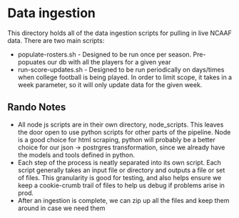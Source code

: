 # Data ingestion

This directory holds all of the data ingestion scripts for pulling in live NCAAF data. There are two main scripts:

* populate-rosters.sh - Designed to be run once per season. Pre-popuates our db with all the players for a given year
* run-score-updates.sh - Designed to be run periodically on days/times when college football is being played. In order to limit scope, it takes in a week parameter, so it will only update data for the given week.

## Rando Notes

* All node js scripts are in their own directory, node_scripts. This leaves the door open to use python scripts for other parts of the pipeline. Node is a good choice for html scraping, python will probably be a better choice for our json -> postrgres transformation, since we already have the models and tools defined in python.
* Each step of the process is neatly separated into its own script. Each script generally takes an input file or directory and outputs a file or set of files. This granularity is good for testing, and also helps ensure we keep a cookie-crumb trail of files to help us debug if problems arise in prod.
* After an ingestion is complete, we can zip up all the files and keep them around in case we need them
